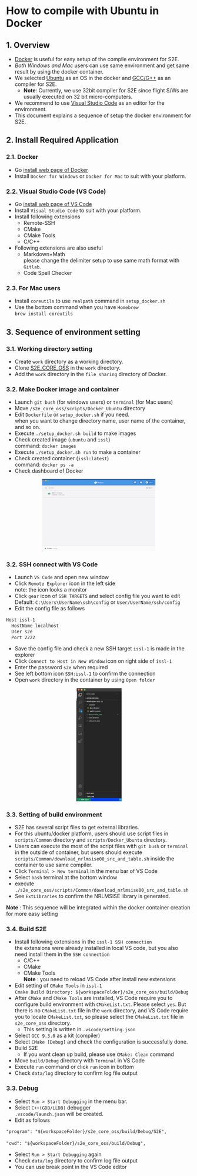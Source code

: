 # How to compile with Ubuntu in Docker 

## 1.  Overview
- [Docker](https://www.docker.com/) is useful for easy setup of the compile environment for S2E.
- *Both Windows and Mac* users can use same environment and get same result by using the docker container.
- We selected [Ubuntu](https://ubuntu.com/) as an OS in the docker and [GCC/G++](https://gcc.gnu.org/) as an compiler for S2E.
  - **Note**: Currently, we use 32bit compiler for S2E since flight S/Ws are usually executed on 32 bit micro-computers. 
- We recommend to use [Visual Studio Code](https://code.visualstudio.com/) as an editor for the environment.
- This document explains a sequence of setup the docker environment for S2E. 

## 2.  Install Required Application
### 2.1. Docker
- Go [install web page of Docker](https://docs.docker.com/get-docker/)
- Install `Docker for Windows` or `Docker for Mac` to suit with your platform.

### 2.2. Visual Studio Code (VS Code)
- Go [install web page of VS Code](https://code.visualstudio.com/)
- Install `Visual Studio Code` to suit with your platform.
- Install following extensions
  - Remote-SSH
  - CMake
  - CMake Tools
  - C/C++
- Following extensions are also useful
  - Markdown+Math  
    please change the delimiter setup to use same math format with `Gitlab`. 
  - Code Spell Checker

### 2.3. **For Mac users**
- Install `coreutils` to use `realpath` command in `setup_docker.sh`
- Use the bottom command when you have `Homebrew`  
  `brew install coreutils`

## 3. Sequence of environment setting
### 3.1. Working directory setting
- Create `work` directory as a working directory.
- Clone [S2E_CORE_OSS](https://gitlab.com/ut_issl/s2e/s2e_core_oss) in the `work` directory.
- Add the `work` directory in the `file sharing` directory of Docker.

### 3.2. Make Docker image and container
- Launch `git bush` (for windows users) or `terminal` (for Mac users)
- Move `/s2e_core_oss/scripts/Docker_Ubuntu` directory
- Edit `Dockerfile` or `setup_docker.sh` if you need.  
  when you want to change directory name, user name of the container, and so on.
- Execute `./setup_docker.sh build` to make images
- Check created image (`ubuntu` and `issl`)  
  command: `docker images`
- Execute `./setup_docker.sh run` to make a container
- Check created container (`issl:latest`)  
  command: `docker ps -a`
- Check dashboard of Docker 
<div align="center">
  <img src="./figs/Docker_container.png" alt="DockerContainer" style="zoom:30%;" />
</div>

### 3.2. SSH connect with VS Code
- Launch `VS Code` and open new window
- Click `Remote Explorer` icon in the left side  
  note: the icon looks a monitor 
- Click `gear` icon of `SSH TARGETS` and select config file you want to edit  
  Default: `C:\Users\UserName\ssh\config` or `User/UserName/ssh/config`
- Edit the config file as follows
``` 
Host issl-1
  HostName localhost
  User s2e
  Port 2222
```
- Save the config file and check a new SSH target `issl-1` is made in the explorer
- Click `Connect to Host in New Window` icon on right side of `issl-1`
- Enter the password `s2e` when required
- See left bottom icon `SSH:issl-1` to confirm the connection
- Open `work` directory in the container by using `Open folder`
<div align="center">
  <img src="./figs/VSC_SSH_connect.png" alt="VSC_SSH_connect" style="zoom:30%;" />
</div>

### 3.3. Setting of build environment
- S2E has several script files to get external libraries.
- For this ubuntu/docker platform, users should use script files in `scripts/Common` directory and `scripts/Docker_Ubuntu` directory.
- Users can execute the most of the script files with `git bush` or `terminal` in the outside of container, but users should execute `scripts/Common/download_nrlmsise00_src_and_table.sh` inside the container to use same compiler.
- Click `Terminal > New terminal` in the menu bar of VS Code
- Select `bash` terminal at the bottom window
- execute `./s2e_core_oss/scripts/Common/download_nrlmsise00_src_and_table.sh`
- See `ExtLibraries` to confirm the NRLMSISE library is generated.

**Note** : This sequence will be integrated within the docker container creation for more easy setting
 

### 3.4. Build S2E
- Install following extensions in the `issl-1 SSH connection`  
  the extensions were already installed in local VS code, but you also need install them in the `SSH connection`
  - C/C++
  - CMake
  - CMake Tools  
**Note** : you need to reload VS Code after install new extensions
- Edit setting of `CMake Tools` in `issl-1`  
  `Cmake Build Directory: ${workspaceFolder}/s2e_core_oss/build/Debug`
- After `CMake` and `CMake Tools` are installed, VS Code require you to configure build environment with `CMakeList.txt`. Please select `yes`. But there is no `CMakeList.txt` file in the `work` directory, and VS Code require you to locate `CMakeList.txt`, so please select the `CMakeList.txt` file in `s2e_core_oss` directory.
  - This setting is written in `.vscode/setting.json`
- Select `GCC 9.3.0` as a kit (compiler) 
- Select `CMake [Debug]` and check the configuration is successfully done.
- Build S2E
  - If you want clean up build, please use `CMake: Clean` command
- Move `build/Debug` directory with `Terminal` in VS Code
- Execute `run` command or click `run` icon in bottom
- Check `data/log` directory to confirm log file output

### 3.3. Debug
- Select `Run > Start Debugging` in the menu bar.
- Select `C++(GDB/LLDB)` debugger  
  `.vscode/launch.json` will be created.
- Edit as follows
```
"program": "${workspaceFolder}/s2e_core_oss/build/Debug/S2E",

"cwd": "${workspaceFolder}/s2e_core_oss/build/Debug",
```
- Select `Run > Start Debugging` again
- Check `data/log` directory to confirm log file output
- You can use break point in the VS Code editor